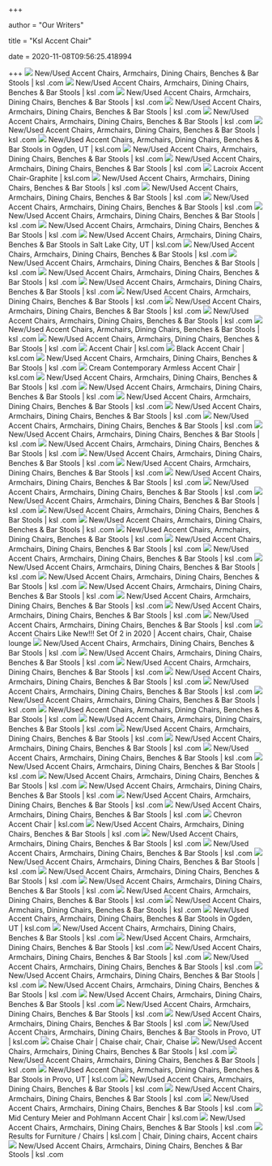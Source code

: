 +++
        
author = "Our Writers"
        
title = "Ksl Accent Chair"
        
date = 2020-11-08T09:56:25.418994
        
+++
[ ![](https://img.ksl.com/mx/mplace-classifieds.ksl.com/971118-1597094199-690862.jpg?filter=marketplace/400x300_cropped)](https://img.ksl.com/mx/mplace-classifieds.ksl.com/971118-1597094199-690862.jpg?filter=marketplace/400x300_cropped) New/Used Accent Chairs, Armchairs, Dining Chairs, Benches & Bar Stools | ksl .com
[ ![](https://img.ksl.com/mx/mplace-classifieds.ksl.com/1090979-1588775634-103739.jpg?filter=marketplace/400x300_cropped)](https://img.ksl.com/mx/mplace-classifieds.ksl.com/1090979-1588775634-103739.jpg?filter=marketplace/400x300_cropped) New/Used Accent Chairs, Armchairs, Dining Chairs, Benches & Bar Stools | ksl .com
[ ![](https://img.ksl.com/mx/mplace-classifieds.ksl.com/3418276-1601166490-132855.jpeg?filter=marketplace/400x300_cropped)](https://img.ksl.com/mx/mplace-classifieds.ksl.com/3418276-1601166490-132855.jpeg?filter=marketplace/400x300_cropped) New/Used Accent Chairs, Armchairs, Dining Chairs, Benches & Bar Stools | ksl .com
[ ![](https://img.ksl.com/mx/mplace-classifieds.ksl.com/971118-1597092549-292249.jpg?filter=marketplace/400x300_cropped)](https://img.ksl.com/mx/mplace-classifieds.ksl.com/971118-1597092549-292249.jpg?filter=marketplace/400x300_cropped) New/Used Accent Chairs, Armchairs, Dining Chairs, Benches & Bar Stools | ksl .com
[ ![](https://img.ksl.com/mx/mplace-classifieds.ksl.com/693706-1588360469-707282.jpg?filter=marketplace/400x300_cropped)](https://img.ksl.com/mx/mplace-classifieds.ksl.com/693706-1588360469-707282.jpg?filter=marketplace/400x300_cropped) New/Used Accent Chairs, Armchairs, Dining Chairs, Benches & Bar Stools | ksl .com
[ ![](https://img.ksl.com/mx/mplace-classifieds.ksl.com/1220680-1590266648-31445.jpeg?filter=marketplace/400x300_cropped)](https://img.ksl.com/mx/mplace-classifieds.ksl.com/1220680-1590266648-31445.jpeg?filter=marketplace/400x300_cropped) New/Used Accent Chairs, Armchairs, Dining Chairs, Benches & Bar Stools | ksl .com
[ ![](https://img.ksl.com/mx/mplace-classifieds.ksl.com/641769-1597857142-780961.jpg?filter=marketplace/400x300_cropped)](https://img.ksl.com/mx/mplace-classifieds.ksl.com/641769-1597857142-780961.jpg?filter=marketplace/400x300_cropped) New/Used Accent Chairs, Armchairs, Dining Chairs, Benches & Bar Stools in  Ogden, UT | ksl.com
[ ![](https://img.ksl.com/mx/mplace-classifieds.ksl.com/3744956-1581034457-700622.jpg?filter=marketplace/400x300_cropped)](https://img.ksl.com/mx/mplace-classifieds.ksl.com/3744956-1581034457-700622.jpg?filter=marketplace/400x300_cropped) New/Used Accent Chairs, Armchairs, Dining Chairs, Benches & Bar Stools | ksl .com
[ ![](https://img.ksl.com/mx/mplace-classifieds.ksl.com/1311630-1590272921-560018.jpg?filter=marketplace/400x300_cropped)](https://img.ksl.com/mx/mplace-classifieds.ksl.com/1311630-1590272921-560018.jpg?filter=marketplace/400x300_cropped) New/Used Accent Chairs, Armchairs, Dining Chairs, Benches & Bar Stools | ksl .com
[ ![](https://img.ksl.com/mx/mplace-classifieds.ksl.com/971118-1597094197-799595.jpg?filter=marketplace/664x500)](https://img.ksl.com/mx/mplace-classifieds.ksl.com/971118-1597094197-799595.jpg?filter=marketplace/664x500) Lacroix Accent Chair-Graphite | ksl.com
[ ![](https://img.ksl.com/mx/mplace-classifieds.ksl.com/3843789-1598315576-449985.jpg?filter=marketplace/400x300_cropped)](https://img.ksl.com/mx/mplace-classifieds.ksl.com/3843789-1598315576-449985.jpg?filter=marketplace/400x300_cropped) New/Used Accent Chairs, Armchairs, Dining Chairs, Benches & Bar Stools | ksl .com
[ ![](https://img.ksl.com/mx/mplace-classifieds.ksl.com/3877876-1595891515-85896.jpg?filter=marketplace/400x300_cropped)](https://img.ksl.com/mx/mplace-classifieds.ksl.com/3877876-1595891515-85896.jpg?filter=marketplace/400x300_cropped) New/Used Accent Chairs, Armchairs, Dining Chairs, Benches & Bar Stools | ksl .com
[ ![](https://img.ksl.com/mx/mplace-classifieds.ksl.com/3657242-1590260617-949552.jpg?filter=marketplace/400x300_cropped)](https://img.ksl.com/mx/mplace-classifieds.ksl.com/3657242-1590260617-949552.jpg?filter=marketplace/400x300_cropped) New/Used Accent Chairs, Armchairs, Dining Chairs, Benches & Bar Stools | ksl .com
[ ![](https://img.ksl.com/mx/mplace-classifieds.ksl.com/2264418-1579912829-683124.jpg?filter=marketplace/400x300_cropped)](https://img.ksl.com/mx/mplace-classifieds.ksl.com/2264418-1579912829-683124.jpg?filter=marketplace/400x300_cropped) New/Used Accent Chairs, Armchairs, Dining Chairs, Benches & Bar Stools | ksl .com
[ ![](https://img.ksl.com/mx/mplace-classifieds.ksl.com/2613560-1592783267-565369.jpg?filter=marketplace/400x300_cropped)](https://img.ksl.com/mx/mplace-classifieds.ksl.com/2613560-1592783267-565369.jpg?filter=marketplace/400x300_cropped) New/Used Accent Chairs, Armchairs, Dining Chairs, Benches & Bar Stools | ksl .com
[ ![](https://img.ksl.com/mx/mplace-classifieds.ksl.com/2793659-1603078747-316838.jpg?filter=marketplace/400x300_cropped)](https://img.ksl.com/mx/mplace-classifieds.ksl.com/2793659-1603078747-316838.jpg?filter=marketplace/400x300_cropped) New/Used Accent Chairs, Armchairs, Dining Chairs, Benches & Bar Stools in  Salt Lake City, UT | ksl.com
[ ![](https://img.ksl.com/mx/mplace-classifieds.ksl.com/2709567-1593226907-672128.jpeg?filter=marketplace/400x300_cropped)](https://img.ksl.com/mx/mplace-classifieds.ksl.com/2709567-1593226907-672128.jpeg?filter=marketplace/400x300_cropped) New/Used Accent Chairs, Armchairs, Dining Chairs, Benches & Bar Stools | ksl .com
[ ![](https://img.ksl.com/mx/mplace-classifieds.ksl.com/1854029-1579820938-664487.jpg?filter=marketplace/400x300_cropped)](https://img.ksl.com/mx/mplace-classifieds.ksl.com/1854029-1579820938-664487.jpg?filter=marketplace/400x300_cropped) New/Used Accent Chairs, Armchairs, Dining Chairs, Benches & Bar Stools | ksl .com
[ ![](https://img.ksl.com/mx/mplace-classifieds.ksl.com/357030-1599514062-133409.jpg?filter=marketplace/400x300_cropped)](https://img.ksl.com/mx/mplace-classifieds.ksl.com/357030-1599514062-133409.jpg?filter=marketplace/400x300_cropped) New/Used Accent Chairs, Armchairs, Dining Chairs, Benches & Bar Stools | ksl .com
[ ![](https://img.ksl.com/mx/mplace-classifieds.ksl.com/3359710-1599580005-211032.jpg?filter=marketplace/400x300_cropped)](https://img.ksl.com/mx/mplace-classifieds.ksl.com/3359710-1599580005-211032.jpg?filter=marketplace/400x300_cropped) New/Used Accent Chairs, Armchairs, Dining Chairs, Benches & Bar Stools | ksl .com
[ ![](https://img.ksl.com/mx/mplace-classifieds.ksl.com/757013-1602980542-04629.jpg?filter=marketplace/400x300_cropped)](https://img.ksl.com/mx/mplace-classifieds.ksl.com/757013-1602980542-04629.jpg?filter=marketplace/400x300_cropped) New/Used Accent Chairs, Armchairs, Dining Chairs, Benches & Bar Stools | ksl .com
[ ![](https://img.ksl.com/mx/mplace-classifieds.ksl.com/310214-1590624729-781738.jpg?filter=marketplace/400x300_cropped)](https://img.ksl.com/mx/mplace-classifieds.ksl.com/310214-1590624729-781738.jpg?filter=marketplace/400x300_cropped) New/Used Accent Chairs, Armchairs, Dining Chairs, Benches & Bar Stools | ksl .com
[ ![](https://img.ksl.com/mx/mplace-classifieds.ksl.com/570292-1592726488-299924.jpeg?filter=marketplace/400x300_cropped)](https://img.ksl.com/mx/mplace-classifieds.ksl.com/570292-1592726488-299924.jpeg?filter=marketplace/400x300_cropped) New/Used Accent Chairs, Armchairs, Dining Chairs, Benches & Bar Stools | ksl .com
[ ![](https://img.ksl.com/mx/mplace-classifieds.ksl.com/3805278-1589336630-939562.jpeg?filter=marketplace/400x300_cropped)](https://img.ksl.com/mx/mplace-classifieds.ksl.com/3805278-1589336630-939562.jpeg?filter=marketplace/400x300_cropped) New/Used Accent Chairs, Armchairs, Dining Chairs, Benches & Bar Stools | ksl .com
[ ![](https://img.ksl.com/mx/mplace-classifieds.ksl.com/3805278-1589336957-49518.jpeg?filter=marketplace/400x300_cropped)](https://img.ksl.com/mx/mplace-classifieds.ksl.com/3805278-1589336957-49518.jpeg?filter=marketplace/400x300_cropped) New/Used Accent Chairs, Armchairs, Dining Chairs, Benches & Bar Stools | ksl .com
[ ![](https://img.ksl.com/mx/mplace-classifieds.ksl.com/176879-1599850309-304852.jpg?filter=marketplace/664x500)](https://img.ksl.com/mx/mplace-classifieds.ksl.com/176879-1599850309-304852.jpg?filter=marketplace/664x500) Accent Chair | ksl.com
[ ![](https://img.ksl.com/mx/mplace-classifieds.ksl.com/3569778-1600461232-458054.jpg?filter=marketplace/664x500)](https://img.ksl.com/mx/mplace-classifieds.ksl.com/3569778-1600461232-458054.jpg?filter=marketplace/664x500) Black Accent Chair | ksl.com
[ ![](https://img.ksl.com/mx/mplace-classifieds.ksl.com/1090979-1501202691-915135.jpg?filter=marketplace/400x300_cropped)](https://img.ksl.com/mx/mplace-classifieds.ksl.com/1090979-1501202691-915135.jpg?filter=marketplace/400x300_cropped) New/Used Accent Chairs, Armchairs, Dining Chairs, Benches & Bar Stools | ksl .com
[ ![](https://img.ksl.com/mx/mplace-classifieds.ksl.com/2613560-1583633648-633887.jpg?filter=marketplace/664x500)](https://img.ksl.com/mx/mplace-classifieds.ksl.com/2613560-1583633648-633887.jpg?filter=marketplace/664x500) Cream Contemporary Armless Accent Chair | ksl.com
[ ![](https://img.ksl.com/mx/mplace-classifieds.ksl.com/3000762-1592337271-166151.jpg?filter=marketplace/400x300_cropped)](https://img.ksl.com/mx/mplace-classifieds.ksl.com/3000762-1592337271-166151.jpg?filter=marketplace/400x300_cropped) New/Used Accent Chairs, Armchairs, Dining Chairs, Benches & Bar Stools | ksl .com
[ ![](https://img.ksl.com/mx/mplace-classifieds.ksl.com/1217443-1596148536-615783.jpg?filter=marketplace/400x300_cropped)](https://img.ksl.com/mx/mplace-classifieds.ksl.com/1217443-1596148536-615783.jpg?filter=marketplace/400x300_cropped) New/Used Accent Chairs, Armchairs, Dining Chairs, Benches & Bar Stools | ksl .com
[ ![](https://img.ksl.com/mx/mplace-classifieds.ksl.com/2443112-1591729943-753042.jpg?filter=marketplace/400x300_cropped)](https://img.ksl.com/mx/mplace-classifieds.ksl.com/2443112-1591729943-753042.jpg?filter=marketplace/400x300_cropped) New/Used Accent Chairs, Armchairs, Dining Chairs, Benches & Bar Stools | ksl .com
[ ![](https://img.ksl.com/mx/mplace-classifieds.ksl.com/3906431-1600706360-793006.jpg?filter=marketplace/400x300_cropped)](https://img.ksl.com/mx/mplace-classifieds.ksl.com/3906431-1600706360-793006.jpg?filter=marketplace/400x300_cropped) New/Used Accent Chairs, Armchairs, Dining Chairs, Benches & Bar Stools | ksl .com
[ ![](https://img.ksl.com/mx/mplace-classifieds.ksl.com/2647505-1600714559-837076.jpg?filter=marketplace/400x300_cropped)](https://img.ksl.com/mx/mplace-classifieds.ksl.com/2647505-1600714559-837076.jpg?filter=marketplace/400x300_cropped) New/Used Accent Chairs, Armchairs, Dining Chairs, Benches & Bar Stools | ksl .com
[ ![](https://img.ksl.com/mx/mplace-classifieds.ksl.com/2618860-1597707411-175840.jpg?filter=marketplace/400x300_cropped)](https://img.ksl.com/mx/mplace-classifieds.ksl.com/2618860-1597707411-175840.jpg?filter=marketplace/400x300_cropped) New/Used Accent Chairs, Armchairs, Dining Chairs, Benches & Bar Stools | ksl .com
[ ![](https://img.ksl.com/mx/mplace-classifieds.ksl.com/239956-1590863444-488755.jpg?filter=marketplace/400x300_cropped)](https://img.ksl.com/mx/mplace-classifieds.ksl.com/239956-1590863444-488755.jpg?filter=marketplace/400x300_cropped) New/Used Accent Chairs, Armchairs, Dining Chairs, Benches & Bar Stools | ksl .com
[ ![](https://img.ksl.com/mx/mplace-classifieds.ksl.com/1994817-1601696559-756304.jpg?filter=marketplace/400x300_cropped)](https://img.ksl.com/mx/mplace-classifieds.ksl.com/1994817-1601696559-756304.jpg?filter=marketplace/400x300_cropped) New/Used Accent Chairs, Armchairs, Dining Chairs, Benches & Bar Stools | ksl .com
[ ![](https://img.ksl.com/mx/mplace-classifieds.ksl.com/803092-1598839885-99724.jpg?filter=marketplace/400x300_cropped)](https://img.ksl.com/mx/mplace-classifieds.ksl.com/803092-1598839885-99724.jpg?filter=marketplace/400x300_cropped) New/Used Accent Chairs, Armchairs, Dining Chairs, Benches & Bar Stools | ksl .com
[ ![](https://img.ksl.com/mx/mplace-classifieds.ksl.com/3523869-1581034524-50556.jpg?filter=marketplace/400x300_cropped)](https://img.ksl.com/mx/mplace-classifieds.ksl.com/3523869-1581034524-50556.jpg?filter=marketplace/400x300_cropped) New/Used Accent Chairs, Armchairs, Dining Chairs, Benches & Bar Stools | ksl .com
[ ![](https://img.ksl.com/mx/mplace-classifieds.ksl.com/2185047-1588911980-49165.jpg?filter=marketplace/400x300_cropped)](https://img.ksl.com/mx/mplace-classifieds.ksl.com/2185047-1588911980-49165.jpg?filter=marketplace/400x300_cropped) New/Used Accent Chairs, Armchairs, Dining Chairs, Benches & Bar Stools | ksl .com
[ ![](https://img.ksl.com/mx/mplace-classifieds.ksl.com/1351263-1595953277-420545.jpg?filter=marketplace/400x300_cropped)](https://img.ksl.com/mx/mplace-classifieds.ksl.com/1351263-1595953277-420545.jpg?filter=marketplace/400x300_cropped) New/Used Accent Chairs, Armchairs, Dining Chairs, Benches & Bar Stools | ksl .com
[ ![](https://img.ksl.com/mx/mplace-classifieds.ksl.com/3829093-1598352554-487198.jpg?filter=marketplace/400x300_cropped)](https://img.ksl.com/mx/mplace-classifieds.ksl.com/3829093-1598352554-487198.jpg?filter=marketplace/400x300_cropped) New/Used Accent Chairs, Armchairs, Dining Chairs, Benches & Bar Stools | ksl .com
[ ![](https://img.ksl.com/mx/mplace-classifieds.ksl.com/3731892-1582334719-933242.jpg?filter=marketplace/400x300_cropped)](https://img.ksl.com/mx/mplace-classifieds.ksl.com/3731892-1582334719-933242.jpg?filter=marketplace/400x300_cropped) New/Used Accent Chairs, Armchairs, Dining Chairs, Benches & Bar Stools | ksl .com
[ ![](https://img.ksl.com/mx/mplace-classifieds.ksl.com/3397783-1590575000-865668.jpg?filter=marketplace/400x300_cropped)](https://img.ksl.com/mx/mplace-classifieds.ksl.com/3397783-1590575000-865668.jpg?filter=marketplace/400x300_cropped) New/Used Accent Chairs, Armchairs, Dining Chairs, Benches & Bar Stools | ksl .com
[ ![](https://img.ksl.com/mx/mplace-classifieds.ksl.com/314058-1579630081-982497.jpg?filter=marketplace/400x300_cropped)](https://img.ksl.com/mx/mplace-classifieds.ksl.com/314058-1579630081-982497.jpg?filter=marketplace/400x300_cropped) New/Used Accent Chairs, Armchairs, Dining Chairs, Benches & Bar Stools | ksl .com
[ ![](https://img.ksl.com/mx/mplace-classifieds.ksl.com/3528796-1582158343-752799.png?filter=marketplace/400x300_cropped)](https://img.ksl.com/mx/mplace-classifieds.ksl.com/3528796-1582158343-752799.png?filter=marketplace/400x300_cropped) New/Used Accent Chairs, Armchairs, Dining Chairs, Benches & Bar Stools | ksl .com
[ ![](https://img.ksl.com/mx/mplace-classifieds.ksl.com/918747-1587833119-796141.jpg?filter=marketplace/400x300_cropped)](https://img.ksl.com/mx/mplace-classifieds.ksl.com/918747-1587833119-796141.jpg?filter=marketplace/400x300_cropped) New/Used Accent Chairs, Armchairs, Dining Chairs, Benches & Bar Stools | ksl .com
[ ![](https://img.ksl.com/mx/mplace-classifieds.ksl.com/764858-1597601446-471500.jpg?filter=marketplace/400x300_cropped)](https://img.ksl.com/mx/mplace-classifieds.ksl.com/764858-1597601446-471500.jpg?filter=marketplace/400x300_cropped) New/Used Accent Chairs, Armchairs, Dining Chairs, Benches & Bar Stools | ksl .com
[ ![](https://img.ksl.com/mx/mplace-classifieds.ksl.com/2902137-1592169730-42878.jpg?filter=marketplace/400x300_cropped)](https://img.ksl.com/mx/mplace-classifieds.ksl.com/2902137-1592169730-42878.jpg?filter=marketplace/400x300_cropped) New/Used Accent Chairs, Armchairs, Dining Chairs, Benches & Bar Stools | ksl .com
[ ![](https://img.ksl.com/mx/mplace-classifieds.ksl.com/3584906-1598371938-512724.jpeg?filter=marketplace/400x300_cropped)](https://img.ksl.com/mx/mplace-classifieds.ksl.com/3584906-1598371938-512724.jpeg?filter=marketplace/400x300_cropped) New/Used Accent Chairs, Armchairs, Dining Chairs, Benches & Bar Stools | ksl .com
[ ![](https://img.ksl.com/mx/mplace-classifieds.ksl.com/1039170-1583026626-343810.jpg?filter=marketplace/400x300_cropped)](https://img.ksl.com/mx/mplace-classifieds.ksl.com/1039170-1583026626-343810.jpg?filter=marketplace/400x300_cropped) New/Used Accent Chairs, Armchairs, Dining Chairs, Benches & Bar Stools | ksl .com
[ ![](https://img.ksl.com/mx/mplace-classifieds.ksl.com/2397041-1592692170-610712.jpeg?filter=marketplace/400x300_cropped)](https://img.ksl.com/mx/mplace-classifieds.ksl.com/2397041-1592692170-610712.jpeg?filter=marketplace/400x300_cropped) New/Used Accent Chairs, Armchairs, Dining Chairs, Benches & Bar Stools | ksl .com
[ ![](https://i.pinimg.com/736x/aa/5c/2d/aa5c2d8327544fab0ca960402e9816e5.jpg)](https://i.pinimg.com/736x/aa/5c/2d/aa5c2d8327544fab0ca960402e9816e5.jpg) Accent Chairs Like New!!! Set Of 2 in 2020 | Accent chairs, Chair, Chaise  lounge
[ ![](https://img.ksl.com/mx/mplace-classifieds.ksl.com/3256623-1601336471-35332.jpg?filter=marketplace/400x300_cropped)](https://img.ksl.com/mx/mplace-classifieds.ksl.com/3256623-1601336471-35332.jpg?filter=marketplace/400x300_cropped) New/Used Accent Chairs, Armchairs, Dining Chairs, Benches & Bar Stools | ksl .com
[ ![](https://img.ksl.com/mx/mplace-classifieds.ksl.com/898983-1576796885-322868.jpg?filter=marketplace/400x300_cropped)](https://img.ksl.com/mx/mplace-classifieds.ksl.com/898983-1576796885-322868.jpg?filter=marketplace/400x300_cropped) New/Used Accent Chairs, Armchairs, Dining Chairs, Benches & Bar Stools | ksl .com
[ ![](https://img.ksl.com/mx/mplace-classifieds.ksl.com/3930932-1602275512-50176.jpeg?filter=marketplace/400x300_cropped)](https://img.ksl.com/mx/mplace-classifieds.ksl.com/3930932-1602275512-50176.jpeg?filter=marketplace/400x300_cropped) New/Used Accent Chairs, Armchairs, Dining Chairs, Benches & Bar Stools | ksl .com
[ ![](https://img.ksl.com/mx/mplace-classifieds.ksl.com/1644891-1583964840-967718.jpg?filter=marketplace/400x300_cropped)](https://img.ksl.com/mx/mplace-classifieds.ksl.com/1644891-1583964840-967718.jpg?filter=marketplace/400x300_cropped) New/Used Accent Chairs, Armchairs, Dining Chairs, Benches & Bar Stools | ksl .com
[ ![](https://img.ksl.com/mx/mplace-classifieds.ksl.com/234241-1601059941-131192.jpeg?filter=marketplace/400x300_cropped)](https://img.ksl.com/mx/mplace-classifieds.ksl.com/234241-1601059941-131192.jpeg?filter=marketplace/400x300_cropped) New/Used Accent Chairs, Armchairs, Dining Chairs, Benches & Bar Stools | ksl .com
[ ![](https://img.ksl.com/mx/mplace-classifieds.ksl.com/3194200-1597364127-446191.jpeg?filter=marketplace/400x300_cropped)](https://img.ksl.com/mx/mplace-classifieds.ksl.com/3194200-1597364127-446191.jpeg?filter=marketplace/400x300_cropped) New/Used Accent Chairs, Armchairs, Dining Chairs, Benches & Bar Stools | ksl .com
[ ![](https://img.ksl.com/mx/mplace-classifieds.ksl.com/2757982-1590450360-559931.jpg?filter=marketplace/400x300_cropped)](https://img.ksl.com/mx/mplace-classifieds.ksl.com/2757982-1590450360-559931.jpg?filter=marketplace/400x300_cropped) New/Used Accent Chairs, Armchairs, Dining Chairs, Benches & Bar Stools | ksl .com
[ ![](https://img.ksl.com/mx/mplace-classifieds.ksl.com/1187376-1585428363-57452.jpg?filter=marketplace/400x300_cropped)](https://img.ksl.com/mx/mplace-classifieds.ksl.com/1187376-1585428363-57452.jpg?filter=marketplace/400x300_cropped) New/Used Accent Chairs, Armchairs, Dining Chairs, Benches & Bar Stools | ksl .com
[ ![](https://img.ksl.com/mx/mplace-classifieds.ksl.com/3404269-1597169321-55873.jpg?filter=marketplace/400x300_cropped)](https://img.ksl.com/mx/mplace-classifieds.ksl.com/3404269-1597169321-55873.jpg?filter=marketplace/400x300_cropped) New/Used Accent Chairs, Armchairs, Dining Chairs, Benches & Bar Stools | ksl .com
[ ![](https://img.ksl.com/mx/mplace-classifieds.ksl.com/3793918-1598721306-271290.jpg?filter=marketplace/400x300_cropped)](https://img.ksl.com/mx/mplace-classifieds.ksl.com/3793918-1598721306-271290.jpg?filter=marketplace/400x300_cropped) New/Used Accent Chairs, Armchairs, Dining Chairs, Benches & Bar Stools | ksl .com
[ ![](https://img.ksl.com/mx/mplace-classifieds.ksl.com/1640815-1591924959-434315.jpg?filter=marketplace/400x300_cropped)](https://img.ksl.com/mx/mplace-classifieds.ksl.com/1640815-1591924959-434315.jpg?filter=marketplace/400x300_cropped) New/Used Accent Chairs, Armchairs, Dining Chairs, Benches & Bar Stools | ksl .com
[ ![](https://img.ksl.com/mx/mplace-classifieds.ksl.com/3908921-1600098884-549653.jpg?filter=marketplace/400x300_cropped)](https://img.ksl.com/mx/mplace-classifieds.ksl.com/3908921-1600098884-549653.jpg?filter=marketplace/400x300_cropped) New/Used Accent Chairs, Armchairs, Dining Chairs, Benches & Bar Stools | ksl .com
[ ![](https://img.ksl.com/mx/mplace-classifieds.ksl.com/477759-1602040897-217749.jpeg?filter=marketplace/400x300_cropped)](https://img.ksl.com/mx/mplace-classifieds.ksl.com/477759-1602040897-217749.jpeg?filter=marketplace/400x300_cropped) New/Used Accent Chairs, Armchairs, Dining Chairs, Benches & Bar Stools | ksl .com
[ ![](https://img.ksl.com/mx/mplace-classifieds.ksl.com/188505-1582312897-566925.jpg?filter=marketplace/400x300_cropped)](https://img.ksl.com/mx/mplace-classifieds.ksl.com/188505-1582312897-566925.jpg?filter=marketplace/400x300_cropped) New/Used Accent Chairs, Armchairs, Dining Chairs, Benches & Bar Stools | ksl .com
[ ![](https://img.ksl.com/mx/mplace-classifieds.ksl.com/49564-1600799818-939849.jpg?filter=marketplace/400x300_cropped)](https://img.ksl.com/mx/mplace-classifieds.ksl.com/49564-1600799818-939849.jpg?filter=marketplace/400x300_cropped) New/Used Accent Chairs, Armchairs, Dining Chairs, Benches & Bar Stools | ksl .com
[ ![](https://img.ksl.com/mx/mplace-classifieds.ksl.com/200284-1596414982-177472.jpg?filter=marketplace/400x300_cropped)](https://img.ksl.com/mx/mplace-classifieds.ksl.com/200284-1596414982-177472.jpg?filter=marketplace/400x300_cropped) New/Used Accent Chairs, Armchairs, Dining Chairs, Benches & Bar Stools | ksl .com
[ ![](https://img.ksl.com/mx/mplace-classifieds.ksl.com/3697355-1593972245-893310.jpg?filter=marketplace/664x500)](https://img.ksl.com/mx/mplace-classifieds.ksl.com/3697355-1593972245-893310.jpg?filter=marketplace/664x500) Chevron Accent Chair | ksl.com
[ ![](https://img.ksl.com/mx/mplace-classifieds.ksl.com/2092322-1596919174-691270.jpg?filter=marketplace/400x300_cropped)](https://img.ksl.com/mx/mplace-classifieds.ksl.com/2092322-1596919174-691270.jpg?filter=marketplace/400x300_cropped) New/Used Accent Chairs, Armchairs, Dining Chairs, Benches & Bar Stools | ksl .com
[ ![](https://img.ksl.com/mx/mplace-classifieds.ksl.com/2462528-1599520796-767834.jpg?filter=marketplace/400x300_cropped)](https://img.ksl.com/mx/mplace-classifieds.ksl.com/2462528-1599520796-767834.jpg?filter=marketplace/400x300_cropped) New/Used Accent Chairs, Armchairs, Dining Chairs, Benches & Bar Stools | ksl .com
[ ![](https://img.ksl.com/mx/mplace-classifieds.ksl.com/1512934-1601751037-180375.jpeg?filter=marketplace/400x300_cropped)](https://img.ksl.com/mx/mplace-classifieds.ksl.com/1512934-1601751037-180375.jpeg?filter=marketplace/400x300_cropped) New/Used Accent Chairs, Armchairs, Dining Chairs, Benches & Bar Stools | ksl .com
[ ![](https://img.ksl.com/mx/mplace-classifieds.ksl.com/2984028-1601326988-206051.jpg?filter=marketplace/400x300_cropped)](https://img.ksl.com/mx/mplace-classifieds.ksl.com/2984028-1601326988-206051.jpg?filter=marketplace/400x300_cropped) New/Used Accent Chairs, Armchairs, Dining Chairs, Benches & Bar Stools | ksl .com
[ ![](https://img.ksl.com/mx/mplace-classifieds.ksl.com/1292967-1593789843-69137.jpeg?filter=marketplace/400x300_cropped)](https://img.ksl.com/mx/mplace-classifieds.ksl.com/1292967-1593789843-69137.jpeg?filter=marketplace/400x300_cropped) New/Used Accent Chairs, Armchairs, Dining Chairs, Benches & Bar Stools | ksl .com
[ ![](https://img.ksl.com/mx/mplace-classifieds.ksl.com/3280870-1581182998-936476.jpg?filter=marketplace/400x300_cropped)](https://img.ksl.com/mx/mplace-classifieds.ksl.com/3280870-1581182998-936476.jpg?filter=marketplace/400x300_cropped) New/Used Accent Chairs, Armchairs, Dining Chairs, Benches & Bar Stools | ksl .com
[ ![](https://img.ksl.com/mx/mplace-classifieds.ksl.com/3940167-1603467947-802743.JPG?filter=marketplace/400x300_cropped)](https://img.ksl.com/mx/mplace-classifieds.ksl.com/3940167-1603467947-802743.JPG?filter=marketplace/400x300_cropped) New/Used Accent Chairs, Armchairs, Dining Chairs, Benches & Bar Stools | ksl .com
[ ![](https://img.ksl.com/mx/mplace-classifieds.ksl.com/1262004-1601437787-371843.jpg?filter=marketplace/400x300_cropped)](https://img.ksl.com/mx/mplace-classifieds.ksl.com/1262004-1601437787-371843.jpg?filter=marketplace/400x300_cropped) New/Used Accent Chairs, Armchairs, Dining Chairs, Benches & Bar Stools | ksl .com
[ ![](https://img.ksl.com/mx/mplace-classifieds.ksl.com/641769-1597857533-951123.jpg?filter=marketplace/400x300_cropped)](https://img.ksl.com/mx/mplace-classifieds.ksl.com/641769-1597857533-951123.jpg?filter=marketplace/400x300_cropped) New/Used Accent Chairs, Armchairs, Dining Chairs, Benches & Bar Stools in  Ogden, UT | ksl.com
[ ![](https://img.ksl.com/mx/mplace-classifieds.ksl.com/2997224-1601077921-375037.jpg?filter=marketplace/400x300_cropped)](https://img.ksl.com/mx/mplace-classifieds.ksl.com/2997224-1601077921-375037.jpg?filter=marketplace/400x300_cropped) New/Used Accent Chairs, Armchairs, Dining Chairs, Benches & Bar Stools | ksl .com
[ ![](https://img.ksl.com/mx/mplace-classifieds.ksl.com/2734953-1579882620-894829.jpeg?filter=marketplace/400x300_cropped)](https://img.ksl.com/mx/mplace-classifieds.ksl.com/2734953-1579882620-894829.jpeg?filter=marketplace/400x300_cropped) New/Used Accent Chairs, Armchairs, Dining Chairs, Benches & Bar Stools | ksl .com
[ ![](https://img.ksl.com/mx/mplace-classifieds.ksl.com/2462528-1600023213-258426.jpg?filter=marketplace/400x300_cropped)](https://img.ksl.com/mx/mplace-classifieds.ksl.com/2462528-1600023213-258426.jpg?filter=marketplace/400x300_cropped) New/Used Accent Chairs, Armchairs, Dining Chairs, Benches & Bar Stools | ksl .com
[ ![](https://img.ksl.com/mx/mplace-classifieds.ksl.com/3490715-1599079996-647141.jpeg?filter=marketplace/400x300_cropped)](https://img.ksl.com/mx/mplace-classifieds.ksl.com/3490715-1599079996-647141.jpeg?filter=marketplace/400x300_cropped) New/Used Accent Chairs, Armchairs, Dining Chairs, Benches & Bar Stools | ksl .com
[ ![](https://img.ksl.com/mx/mplace-classifieds.ksl.com/237553-1598723749-316975.jpg?filter=marketplace/400x300_cropped)](https://img.ksl.com/mx/mplace-classifieds.ksl.com/237553-1598723749-316975.jpg?filter=marketplace/400x300_cropped) New/Used Accent Chairs, Armchairs, Dining Chairs, Benches & Bar Stools | ksl .com
[ ![](https://img.ksl.com/mx/mplace-classifieds.ksl.com/2746093-1600635949-137119.jpg?filter=marketplace/400x300_cropped)](https://img.ksl.com/mx/mplace-classifieds.ksl.com/2746093-1600635949-137119.jpg?filter=marketplace/400x300_cropped) New/Used Accent Chairs, Armchairs, Dining Chairs, Benches & Bar Stools | ksl .com
[ ![](https://img.ksl.com/mx/mplace-classifieds.ksl.com/779072-1598058672-545189.jpg?filter=marketplace/400x300_cropped)](https://img.ksl.com/mx/mplace-classifieds.ksl.com/779072-1598058672-545189.jpg?filter=marketplace/400x300_cropped) New/Used Accent Chairs, Armchairs, Dining Chairs, Benches & Bar Stools | ksl .com
[ ![](https://img.ksl.com/mx/mplace-classifieds.ksl.com/2462528-1599521817-802818.jpg?filter=marketplace/400x300_cropped)](https://img.ksl.com/mx/mplace-classifieds.ksl.com/2462528-1599521817-802818.jpg?filter=marketplace/400x300_cropped) New/Used Accent Chairs, Armchairs, Dining Chairs, Benches & Bar Stools | ksl .com
[ ![](https://img.ksl.com/mx/mplace-classifieds.ksl.com/2049928-1599350042-582405.jpeg?filter=marketplace/400x300_cropped)](https://img.ksl.com/mx/mplace-classifieds.ksl.com/2049928-1599350042-582405.jpeg?filter=marketplace/400x300_cropped) New/Used Accent Chairs, Armchairs, Dining Chairs, Benches & Bar Stools | ksl .com
[ ![](https://img.ksl.com/mx/mplace-classifieds.ksl.com/2986166-1587832368-242615.jpg?filter=marketplace/400x300_cropped)](https://img.ksl.com/mx/mplace-classifieds.ksl.com/2986166-1587832368-242615.jpg?filter=marketplace/400x300_cropped) New/Used Accent Chairs, Armchairs, Dining Chairs, Benches & Bar Stools in  Provo, UT | ksl.com
[ ![](https://i.pinimg.com/originals/9f/61/33/9f6133dd2ed6cfb62d69785cc10082bc.png)](https://i.pinimg.com/originals/9f/61/33/9f6133dd2ed6cfb62d69785cc10082bc.png) Chaise Chair | Chaise chair, Chair, Chaise
[ ![](https://img.ksl.com/mx/mplace-classifieds.ksl.com/805692-1594618552-643609.jpeg?filter=marketplace/400x300_cropped)](https://img.ksl.com/mx/mplace-classifieds.ksl.com/805692-1594618552-643609.jpeg?filter=marketplace/400x300_cropped) New/Used Accent Chairs, Armchairs, Dining Chairs, Benches & Bar Stools | ksl .com
[ ![](https://img.ksl.com/mx/mplace-classifieds.ksl.com/255410-1591461716-613635.jpg?filter=marketplace/400x300_cropped)](https://img.ksl.com/mx/mplace-classifieds.ksl.com/255410-1591461716-613635.jpg?filter=marketplace/400x300_cropped) New/Used Accent Chairs, Armchairs, Dining Chairs, Benches & Bar Stools | ksl .com
[ ![](https://img.ksl.com/mx/mplace-classifieds.ksl.com/309978-1600445127-339278.jpg?filter=marketplace/400x300_cropped)](https://img.ksl.com/mx/mplace-classifieds.ksl.com/309978-1600445127-339278.jpg?filter=marketplace/400x300_cropped) New/Used Accent Chairs, Armchairs, Dining Chairs, Benches & Bar Stools in  Provo, UT | ksl.com
[ ![](https://img.ksl.com/mx/mplace-classifieds.ksl.com/1909783-1590336367-682770.jpeg?filter=marketplace/400x300_cropped)](https://img.ksl.com/mx/mplace-classifieds.ksl.com/1909783-1590336367-682770.jpeg?filter=marketplace/400x300_cropped) New/Used Accent Chairs, Armchairs, Dining Chairs, Benches & Bar Stools | ksl .com
[ ![](https://img.ksl.com/mx/mplace-classifieds.ksl.com/35240-1595375574-215129.jpg?filter=marketplace/400x300_cropped)](https://img.ksl.com/mx/mplace-classifieds.ksl.com/35240-1595375574-215129.jpg?filter=marketplace/400x300_cropped) New/Used Accent Chairs, Armchairs, Dining Chairs, Benches & Bar Stools | ksl .com
[ ![](https://img.ksl.com/mx/mplace-classifieds.ksl.com/1411627-1581136444-511280.jpg?filter=marketplace/400x300_cropped)](https://img.ksl.com/mx/mplace-classifieds.ksl.com/1411627-1581136444-511280.jpg?filter=marketplace/400x300_cropped) New/Used Accent Chairs, Armchairs, Dining Chairs, Benches & Bar Stools | ksl .com
[ ![](https://img.ksl.com/mx/mplace-classifieds.ksl.com/319006-1579976692-544168.JPG?filter=marketplace/664x500)](https://img.ksl.com/mx/mplace-classifieds.ksl.com/319006-1579976692-544168.JPG?filter=marketplace/664x500) Mid Century Meier and Pohlmann Accent Chair | ksl.com
[ ![](https://img.ksl.com/mx/mplace-classifieds.ksl.com/94620-1595469629-303825.jpg?filter=marketplace/400x300_cropped)](https://img.ksl.com/mx/mplace-classifieds.ksl.com/94620-1595469629-303825.jpg?filter=marketplace/400x300_cropped) New/Used Accent Chairs, Armchairs, Dining Chairs, Benches & Bar Stools | ksl .com
[ ![](https://i.pinimg.com/originals/c1/09/98/c10998a8e3ef7e6b9449cfb054625724.jpg)](https://i.pinimg.com/originals/c1/09/98/c10998a8e3ef7e6b9449cfb054625724.jpg) Results for Furniture / Chairs | ksl.com | Chair, Dining chairs, Accent  chairs
[ ![](https://img.ksl.com/mx/mplace-classifieds.ksl.com/1217443-1596147863-225368.jpg?filter=marketplace/400x300_cropped)](https://img.ksl.com/mx/mplace-classifieds.ksl.com/1217443-1596147863-225368.jpg?filter=marketplace/400x300_cropped) New/Used Accent Chairs, Armchairs, Dining Chairs, Benches & Bar Stools | ksl .com
